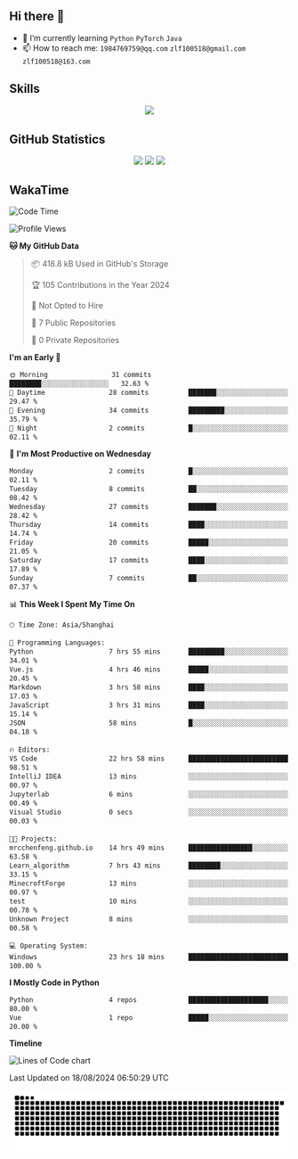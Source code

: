 ## Hi there 👋

- 🌱 I’m currently learning `Python` `PyTorch` `Java`
- 📫 How to reach me: `1984769759@qq.com` `zlf100518@gmail.com` `zlf100518@163.com`

## Skills
<div align="center"> <img src="https://skillicons.dev/icons?i=python,linux,git,github,html,css,js" /> </div>

## GitHub Statistics

<div align="center">
  <img src="https://github-readme-stats.vercel.app/api?username=mrcchenfeng&show_icons=true&theme=tokyonight" />
  <img src="https://github-readme-stats.vercel.app/api/top-langs/?username=mrcchenfeng&show_icons=true&theme=tokyonight" />
  <img src="https://github-readme-activity-graph.vercel.app/graph?username=mrcchenfeng&theme=xcode" />
</div>

## WakaTime

<!--START_SECTION:waka-->
![Code Time](http://img.shields.io/badge/Code%20Time-23%20hrs%2049%20mins-blue)

![Profile Views](http://img.shields.io/badge/Profile%20Views-1-blue)

**🐱 My GitHub Data** 

> 📦 418.8 kB Used in GitHub's Storage 
 > 
> 🏆 105 Contributions in the Year 2024
 > 
> 🚫 Not Opted to Hire
 > 
> 📜 7 Public Repositories 
 > 
> 🔑 0 Private Repositories 
 > 
**I'm an Early 🐤** 

```text
🌞 Morning                31 commits          ████████░░░░░░░░░░░░░░░░░   32.63 % 
🌆 Daytime                28 commits          ███████░░░░░░░░░░░░░░░░░░   29.47 % 
🌃 Evening                34 commits          █████████░░░░░░░░░░░░░░░░   35.79 % 
🌙 Night                  2 commits           █░░░░░░░░░░░░░░░░░░░░░░░░   02.11 % 
```
📅 **I'm Most Productive on Wednesday** 

```text
Monday                   2 commits           █░░░░░░░░░░░░░░░░░░░░░░░░   02.11 % 
Tuesday                  8 commits           ██░░░░░░░░░░░░░░░░░░░░░░░   08.42 % 
Wednesday                27 commits          ███████░░░░░░░░░░░░░░░░░░   28.42 % 
Thursday                 14 commits          ████░░░░░░░░░░░░░░░░░░░░░   14.74 % 
Friday                   20 commits          █████░░░░░░░░░░░░░░░░░░░░   21.05 % 
Saturday                 17 commits          ████░░░░░░░░░░░░░░░░░░░░░   17.89 % 
Sunday                   7 commits           ██░░░░░░░░░░░░░░░░░░░░░░░   07.37 % 
```


📊 **This Week I Spent My Time On** 

```text
🕑︎ Time Zone: Asia/Shanghai

💬 Programming Languages: 
Python                   7 hrs 55 mins       █████████░░░░░░░░░░░░░░░░   34.01 % 
Vue.js                   4 hrs 46 mins       █████░░░░░░░░░░░░░░░░░░░░   20.45 % 
Markdown                 3 hrs 58 mins       ████░░░░░░░░░░░░░░░░░░░░░   17.03 % 
JavaScript               3 hrs 31 mins       ████░░░░░░░░░░░░░░░░░░░░░   15.14 % 
JSON                     58 mins             █░░░░░░░░░░░░░░░░░░░░░░░░   04.18 % 

🔥 Editors: 
VS Code                  22 hrs 58 mins      █████████████████████████   98.51 % 
IntelliJ IDEA            13 mins             ░░░░░░░░░░░░░░░░░░░░░░░░░   00.97 % 
Jupyterlab               6 mins              ░░░░░░░░░░░░░░░░░░░░░░░░░   00.49 % 
Visual Studio            0 secs              ░░░░░░░░░░░░░░░░░░░░░░░░░   00.03 % 

🐱‍💻 Projects: 
mrcchenfeng.github.io    14 hrs 49 mins      ████████████████░░░░░░░░░   63.58 % 
Learn_algorithm          7 hrs 43 mins       ████████░░░░░░░░░░░░░░░░░   33.15 % 
MinecroftForge           13 mins             ░░░░░░░░░░░░░░░░░░░░░░░░░   00.97 % 
test                     10 mins             ░░░░░░░░░░░░░░░░░░░░░░░░░   00.78 % 
Unknown Project          8 mins              ░░░░░░░░░░░░░░░░░░░░░░░░░   00.58 % 

💻 Operating System: 
Windows                  23 hrs 18 mins      █████████████████████████   100.00 % 
```

**I Mostly Code in Python** 

```text
Python                   4 repos             ████████████████████░░░░░   80.00 % 
Vue                      1 repo              █████░░░░░░░░░░░░░░░░░░░░   20.00 % 
```



**Timeline**

![Lines of Code chart](https://raw.githubusercontent.com/mrcchenfeng/mrcchenfeng/main/assets/bar_graph.png)


 Last Updated on 18/08/2024 06:50:29 UTC
<!--END_SECTION:waka-->

<div align="center"><img src="./assets/github-snake-dark.svg" /></div>
